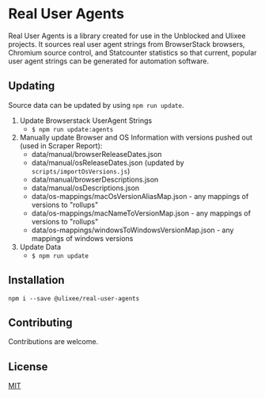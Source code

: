 # Real User Agents

Real User Agents is a library created for use in the Unblocked and Ulixee projects. It sources real user agent strings from BrowserStack browsers, Chromium source control, and Statcounter statistics so that current, popular user agent strings can be generated for automation software.

## Updating

Source data can be updated by using `npm run update`.

1. Update Browserstack UserAgent Strings
   - `$ npm run update:agents`
2. Manually update Browser and OS Information with versions pushed out (used in Scraper Report):
   - data/manual/browserReleaseDates.json
   - data/manual/osReleaseDates.json (updated by `scripts/importOsVersions.js`)
   - data/manual/browserDescriptions.json
   - data/manual/osDescriptions.json
   - data/os-mappings/macOsVersionAliasMap.json - any mappings of versions to "rollups"
   - data/os-mappings/macNameToVersionMap.json - any mappings of versions to "rollups"
   - data/os-mappings/windowsToWindowsVersionMap.json - any mappings of windows versions
3. Update Data
   - `$ npm run update`

## Installation

```shell script
npm i --save @ulixee/real-user-agents
```

## Contributing

Contributions are welcome.

## License

[MIT](LICENSE)
